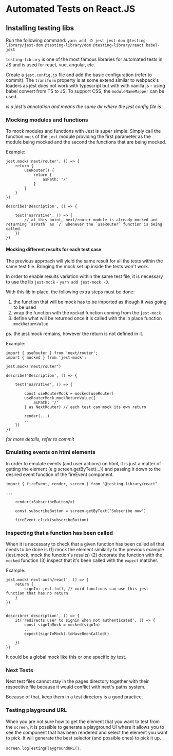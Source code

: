 # Automated Tests on React.JS

## Installing testing libs

Run the following command: `yarn add -D jest jest-dom @testing-library/jest-dom @testing-library/dom @testing-library/react babel-jest`

`testing-library` is one of the most famous libraries for automated tests in JS and is used for react, vue, angular, etc.

Create a `jest.config.js` file and add the basic configuration (refer to commit). 
The `transform` property is at some extend similar to webpack's loaders as jest does not work with typescript but with with vanilla js - using babel convert from TS to JS. To support CSS, the `moduleNameMapper` can be used.

_<rootDir> is a jest's annotation and means the same dir where the jest config file is_


### Mocking modules and functions

To mock modules and functions with Jest is super simple. Simply call the function `mock` of the `jest` module providing the first parameter
as the module being mocked and the second the functions that are being mocked.

Example:

```
jest.mock('next/router', () => {
    return {
        useRouter() {
            return {
                asPath: '/'
            }
        }
    }
})

describe('Description', () => {

    test('narrative', () => {
        // at this point, next/router module is already mocked and returning `asPath` as `/` whenever the `useRouter` function is being called.
    })
})

```

#### Mocking different results for each test case

The previous approach will yield the same result for all the tests within the same test file. Bringing the mock set up inside the tests won't work.

In order to enable results variation within the same test file, it is necessary to use the lib `jest-mock` - `yarn add jest-mock -D`.

With this lib in place, the following extra steps must be done:

1. the function that will be mock has to be imported as though it was going to be used
2. wrap the function with the `mocked` function coming from the `jest-mock`
3. define what will be returned once it is called with the in place function `mockReturnValue`

ps. the jest.mock remains, however the return is not defined in it.

Example:

```
import { useRouter } from 'next/router';
import { mocked } from 'jest-mock';

jest.mock('next/router')

describe('Description', () => {

    test('narrative', () => {

        const useRouterMock = mocked(useRouter)
        useRouterMock.mockReturnValue({
            asPath: '/'
        } as NextRouter) // each test can mock its own return

        render(...)
        ...
    })
})

```

_for more details, refer to commit_


### Emulating events on html elements

In order to emulate events (and user actions) on html, it is just a matter of getting the element (e.g screen.getByText(...)) and passing it down to the desired event function of the fireEvent component.

```
import { fireEvent, render, screen } from "@testing-library/react"

...

    render(<SubscribeButton/>)

    const subscribeButton = screen.getByText("Subscribe now")

    fireEvent.click(subscribeButton)
```



### Inspecting that a function has been called

When it is necessary to check that a given function has been called all that needs to be done is (1) mock the element similarly to the previous example (jest.mock, mock the function's results) (2) decorate the function with the `mocked` function (3) inspect that it's been called with the `expect` matcher.

Example:

```
jest.mock('next-auth/react', () => {
    return {
        signIn: jest.fn(), // void functions can use this jest function that has no return
    }
})


describre('description', () => {
    it('redirects user to signin when not authenticated', () => {
        const signInMock = mocked(signIn)
        ...
        expect(signInMock).toHaveBeenCalled()

    })
})
```

It could be a global mock like this or one specific by test.


### Next Tests 

Next test files cannot stay in the pages directory together with their respective file because it would conflict with next's paths system.

Because of that, keep them in a test directory is a good practice.


### Testing playground URL

When you are not sure how to get the element that you want to test from the `screen`, it is possible to generate a playground UI where it allows you to
see the component that has been rendered and select the element you want to pick. It will generate the best selector (and possible ones) to pick it up.

`screen.logTestingPlaygroundURL()`.